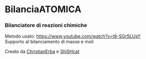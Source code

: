 # BilanciaATOMICA

### Bilanciatore di reazioni chimiche

Metodo usato: https://www.youtube.com/watch?v=t8-SGrSLUsY \
Supporto al bilanciamento di masse e moli

Creato da [ChristianErba](https://github.com/ChristianErba) e [ShiSHcat](https://github.com/shishcat)
